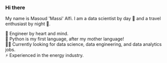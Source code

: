 ### Hi there
My name is Masoud 'Massi' Alfi. I am a data scientist by day 🔆 and a travel enthusiast by night 🌙. 

📓 Engineer by heart and mind. <br>
🐍 Python is my first language, after my mother language! <br>
👨‍🔬 Currently looking for data science, data engineering, and data analytics jobs.<br>
⚡ Experienced in the energy industry.<br>
